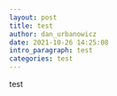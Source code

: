 ```yaml
---
layout: post
title: test
author: dan_urbanowicz
date: 2021-10-26 14:25:08
intro_paragraph: test
categories: test
---
```

test
